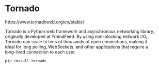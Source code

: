 # Tornado #

<https://www.tornadoweb.org/en/stable/>

Tornado is a Python web framework and asynchronous networking library, originally developed at FriendFeed. By using non-blocking network I/O, Tornado can scale to tens of thousands of open connections, making it ideal for long polling, WebSockets, and other applications that require a long-lived connection to each user.


``` shell
pip install tornado
```
